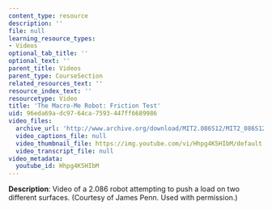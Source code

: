 ```yaml
---
content_type: resource
description: ''
file: null
learning_resource_types:
- Videos
optional_tab_title: ''
optional_text: ''
parent_title: Videos
parent_type: CourseSection
related_resources_text: ''
resource_index_text: ''
resourcetype: Video
title: 'The Macro-Me Robot: Friction Test'
uid: 96eda69a-dc97-64ca-7593-447ff6689986
video_files:
  archive_url: 'http://www.archive.org/download/MIT2.086S12/MIT2_086S12_unit3_friction_300k.mp4 '
  video_captions_file: null
  video_thumbnail_file: https://img.youtube.com/vi/Hhpg4K5HIbM/default.jpg
  video_transcript_file: null
video_metadata:
  youtube_id: Hhpg4K5HIbM
---
```


**Description**: Video of a 2.086 robot attempting to push a load on two different surfaces. (Courtesy of James Penn. Used with permission.)